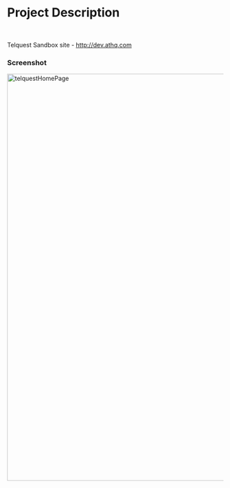 <h1>Project Description</h1><br>

Telquest Sandbox site - http://dev.athq.com


<h3>Screenshot</h3>

<img width="950" alt="telquestHomePage" src="https://user-images.githubusercontent.com/16946307/58429060-9a9b3200-8072-11e9-83b7-5915f70fe891.PNG">
